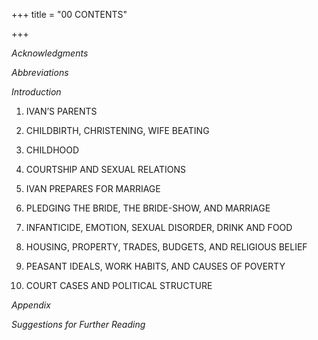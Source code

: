 +++
title = "00 CONTENTS"

+++





*Acknowledgments*

*Abbreviations*

*Introduction*


1. IVAN’S PARENTS

2. CHILDBIRTH, CHRISTENING, WIFE BEATING

3. CHILDHOOD

4. COURTSHIP AND SEXUAL RELATIONS

5. IVAN PREPARES FOR MARRIAGE

6. PLEDGING THE BRIDE, THE BRIDE-SHOW, AND MARRIAGE

7. INFANTICIDE, EMOTION, SEXUAL DISORDER, DRINK AND FOOD

8. HOUSING, PROPERTY, TRADES, BUDGETS, AND RELIGIOUS BELIEF

9. PEASANT IDEALS, WORK HABITS, AND CAUSES OF POVERTY



10. COURT CASES AND POLITICAL STRUCTURE


*Appendix*

*Suggestions for Further Reading*




